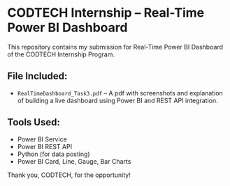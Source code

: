 # CODTECH Internship – Real-Time Power BI Dashboard

This repository contains my submission for Real-Time Power BI Dashboard of the CODTECH Internship Program.

## File Included:
-  `RealTimeDashboard_Task3.pdf` – A pdf with screenshots and explanation of building a live dashboard using Power BI and REST API integration.

## Tools Used:
- Power BI Service
- Power BI REST API
- Python (for data posting)
- Power BI Card, Line, Gauge, Bar Charts

Thank you, CODTECH, for the opportunity!

